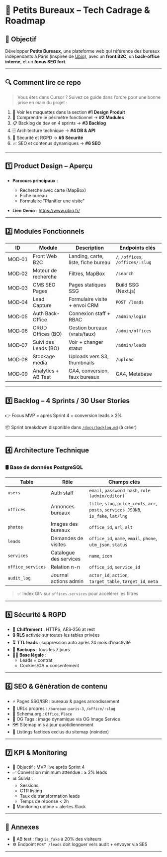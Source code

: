 # 🏢 Petits Bureaux – Tech Cadrage & Roadmap

## 📌 Objectif

Développer **Petits Bureaux**, une plateforme web qui référence des bureaux indépendants à Paris (inspirée de [Ubiq](https://www.ubiq.fr)), avec un **front B2C**, un **back-office interne**, et un **focus SEO fort**.

---

## 🔍 Comment lire ce repo

> Vous êtes dans Cursor ? Suivez ce guide dans l’ordre pour une bonne prise en main du projet :

1. 📐 Voir les maquettes dans la section **#1 Design Produit**
2. 🧩 Comprendre le périmètre fonctionnel → **#2 Modules**
3. 📋 Backlog de dev en 4 sprints → **#3 Backlog**
4. 🗄️ Architecture technique → **#4 DB & API**
5. 🔐 Sécurité et RGPD → **#5 Sécurité**
6. 📈 SEO et contenus dynamiques → **#6 SEO**

---

## 1️⃣ Product Design – Aperçu

- **Parcours principaux** :
  - Recherche avec carte (MapBox)
  - Fiche bureau
  - Formulaire "Planifier une visite"

- **Lien Demo** : https://www.ubiq.fr/

---

## 2️⃣ Modules Fonctionnels

| ID     | Module               | Description                         | Endpoints clés                    |
| ------ | -------------------- | ----------------------------------- | --------------------------------- |
| MOD‑01 | Front Web B2C        | Landing, carte, liste, fiche bureau | `/`, `/offices`, `/offices/:slug` |
| MOD‑02 | Moteur de recherche  | Filtres, MapBox                     | `/search`                         |
| MOD‑03 | CMS SEO Pages        | Pages statiques SSG                 | Build SSG (Next.js)               |
| MOD‑04 | Lead Capture         | Formulaire visite + envoi CRM       | `POST /leads`                     |
| MOD‑05 | Auth Back-Office     | Connexion staff + RBAC              | `/admin/login`                    |
| MOD‑06 | CRUD Offices (BO)    | Gestion bureaux (vrais/faux)        | `/admin/offices`                  |
| MOD‑07 | Suivi des Leads (BO) | Voir + changer statut               | `/admin/leads`                    |
| MOD‑08 | Stockage média       | Uploads vers S3, thumbnails         | `/upload`                         |
| MOD‑09 | Analytics + AB Test  | GA4, conversion, faux bureaux       | GA4, Metabase                     |

---

## 3️⃣ Backlog – 4 Sprints / 30 User Stories

👉 Focus MVP = après Sprint 4 + conversion leads ≥ 2%

📦 Sprint breakdown disponible dans [`/docs/backlog.md`](./docs/backlog.md) (à créer)

---

## 4️⃣ Architecture Technique

### 🛢️ Base de données PostgreSQL

| Table             | Rôle                   | Champs clés                                                                            |
| ----------------- | ---------------------- | -------------------------------------------------------------------------------------- |
| `users`           | Auth staff             | `email`, `password_hash`, `role (admin/editor)`                                        |
| `offices`         | Annonces bureaux       | `title`, `slug`, `price_cents`, `arr`, `posts`, `services JSONB`, `is_fake`, `lat/lng` |
| `photos`          | Images des bureaux     | `office_id`, `url`, `alt`                                                              |
| `leads`           | Demandes de visites    | `office_id`, `name`, `email`, `phone`, `utm_json`, `status`                            |
| `services`        | Catalogue des services | `name`, `icon`                                                                         |
| `office_services` | Relation n-n           | `office_id`, `service_id`                                                              |
| `audit_log`       | Journal actions admin  | `actor_id`, `action`, `target_table`, `target_id`, `meta`                              |

> ✅ Index GIN sur `offices.services` pour accélérer les filtres

---

## 5️⃣ Sécurité & RGPD

- 🔐 **Chiffrement** : HTTPS, AES‑256 at rest
- 🔒 **RLS** activée sur toutes les tables privées
- ⏳ **TTL leads** : suppression auto après 24 mois d’inactivité
- 💾 **Backups** : tous les 7 jours
- 🧑‍⚖️ **Base légale** :
  - Leads = contrat
  - Cookies/GA = consentement

---

## 6️⃣ SEO & Génération de contenu

- ⚡ Pages SSG/ISR : bureaux & pages arrondissement
- 📍 URLs propres : `/bureaux-paris-3`, `/office/:slug`
- 🧠 Schema.org : `Office`, `Place`
- 🔎 OG Tags : image dynamique via OG Image Service
- 🗺️ Sitemap mis à jour quotidiennement
- 🧪 Listings factices exclus du sitemap (noindex)

---

## 7️⃣ KPI & Monitoring

- 🎯 Objectif : MVP live après Sprint 4
- ✅ Conversion minimum attendue : ≥ 2% leads
- 📊 Suivis :
  - Sessions
  - CTR listing
  - Taux de transformation leads
  - Temps de réponse < 2h
- 🔔 Monitoring uptime + alertes Slack

---

## 📎 Annexes

- 🧪 AB test : flag `is_fake` à 20% des visiteurs
- ⚙️ Endpoint `POST /leads` doit logguer vers audit + envoyer via SES

---
